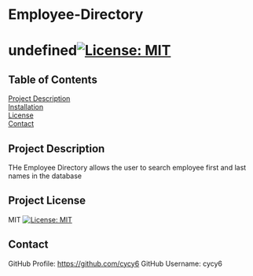 # Employee-Directory
# undefined[![License: MIT](https://img.shields.io/badge/License-MIT-yellow.svg)](https://opensource.org/licenses/MIT)
## Table of Contents  
[Project Description](#Project-Description)  
[Installation](#Installation)    
[License](#Project-License)  
[Contact](#Contact)

## Project Description
THe Employee Directory allows the user to search employee first and last names in the database

## Project License
MIT
[![License: MIT](https://img.shields.io/badge/License-MIT-yellow.svg)](https://opensource.org/licenses/MIT)
## Contact
GitHub Profile: https://github.com/cycy6
GitHub Username: cycy6
